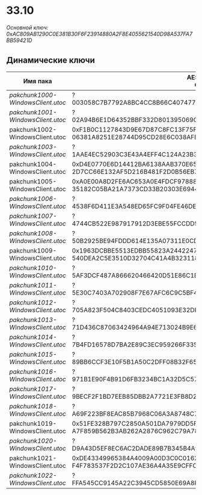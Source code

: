 # 33.10

###### Основной ключ: 0xAC809AB1290C0E381B30F6F23914880A2F8E4055621540D98A537FA7BB59421D

## Динамические ключи

| Имя пака                          | AES Ключ</br>GUID                                                                                       | HiRes Текстуры |
|-----------------------------------|---------------------------------------------------------------------------------------------------------|----------------|
| *pakchunk1000-WindowsClient.utoc* | ?</br>003058C7B7792A8BC4CC8B66C407477A 															      | ✔️             |
| *pakchunk1001-WindowsClient.utoc* | ?</br>02A94B6E1D64352BBF332D801395069C 															      | ✔️             |
| pakchunk1002-WindowsClient.utoc   | 0xF1B0C1127843D9E67D87C8FC13F75F2746521FC0D50740E6FAB65D54C622BE51</br>06381A8251E28744D95CD28E6C038AFB | ✔️             |
| *pakchunk1003-WindowsClient.utoc* | ?</br>1AAE4EC52903C3E43A4EFF4C124A23B3 															      | ✔️             |
| pakchunk1004-WindowsClient.utoc   | 0xD4E0770E6D14412BA6138AAB370E65A535A0C756E312A385137FACDD7A3856EE</br>2D7CC66E132AF5D216B481F2D0B56EB7 | ✔️             |
| pakchunk1005-WindowsClient.utoc   | 0xA0E00A8D2FE6AC653A0E4FDCF9788872CFB182FAB223CCE6B7EA674795663E65</br>35182C05BA21A7373CD33B20303E6944 | ✔️             |
| *pakchunk1006-WindowsClient.utoc* | ?</br>4538F6D411E3A548ED65FC9F04FE46DE 															      | ❌             |
| *pakchunk1007-WindowsClient.utoc* | ?</br>4744CB522E987917912D3EBE55FCCDD5 															      | ✔️             |
| *pakchunk1008-WindowsClient.utoc* | ?</br>50B2925BE94FDDD614E135A07311E0CD 															      | ✔️             |
| pakchunk1009-WindowsClient.utoc   | 0x1963DCBBE5513EDBB55823A244224747969D4B3229FF89DD5D3ED32D9F2E0DBE</br>540DEA2C5E3510D32704C41A4B323118 | ✔️             |
| *pakchunk1010-WindowsClient.utoc* | ?</br>5AF3DCF487A866620466420D51E86C1B 															      | ✔️             |
| *pakchunk1011-WindowsClient.utoc* | ?</br>5E30C7403A702908F7E67AFC6C9C5BF4 															      | ✔️             |
| *pakchunk1012-WindowsClient.utoc* | ?</br>705A823F504C8403CEDC4051093E32DF 															      | ❌             |
| *pakchunk1013-WindowsClient.utoc* | ?</br>71D436C87063424964A94E713024B9E6 															      | ✔️             |
| *pakchunk1014-WindowsClient.utoc* | ?</br>7B4FD16578D7BA2E89C3EC959266F335 															      | ❌             |
| *pakchunk1015-WindowsClient.utoc* | ?</br>89BB6CCF3E10F5B1A50C2DFF08B32F65 															      | ❌             |
| *pakchunk1016-WindowsClient.utoc* | ?</br>971B1E90F4B91D6FB3234BC1A32D5C57 															      | ❌             |
| *pakchunk1017-WindowsClient.utoc* | ?</br>9BECF2F1BD7EEB85DBB2A7721E3FB8D2 															      | ❌             |
| *pakchunk1018-WindowsClient.utoc* | ?</br>A69F223BF8EAC85B7968C06A3A8748C7 															      | ❌             |
| pakchunk1019-WindowsClient.utoc   | 0x51FE328B797C2850A501DA7979DD5FAE0668DC76E95D7AF0888B889B58F86A50</br>A7F859B562B3AB262A2876C962C79A78 | ❌             |
| *pakchunk1020-WindowsClient.utoc* | ?</br>D9A43D5EF8EC6AC2DADE89B7B345B4A9 															      | ❌             |
| pakchunk1021-WindowsClient.utoc   | 0xDE43349965384A4009A00D3C0C01627EB4E7143C11BB5ADE44AD967331F7AC36</br>F4F783537F2D2C107AE36A4A35E9CFFC | ✔️             |
| *pakchunk1022-WindowsClient.utoc* | ?</br>FFA545CC9145A22C3945CD5850E69A8F 															      | ❌             |
